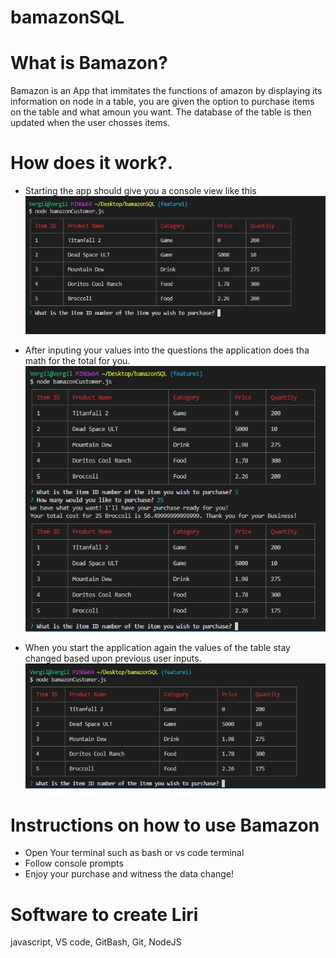 # bamazonSQL

# What is Bamazon?

Bamazon is an App that immitates the functions of amazon by displaying its information on node in a table, you are given the option to purchase items on the table and what amoun you want. The database of the table is then updated when the user chosses items.

# How does it work?.

  * Starting the app should give you a console view like this
  ![](Node_picture1.jpg) 
  
  * After inputing your values into the questions the application does tha math for the total for you.
  ![](Node_picture2.jpg)
  
  * When you start the application again the values of the table stay changed based upon previous user inputs.
  ![](Node_picture3.jpg)  
  

# Instructions on how to use Bamazon

  * Open Your terminal such as bash or vs code terminal
  * Follow console prompts
  * Enjoy your purchase and witness the data change!
  
# Software to create Liri

javascript, 
VS code, 
GitBash, 
Git, 
NodeJS
